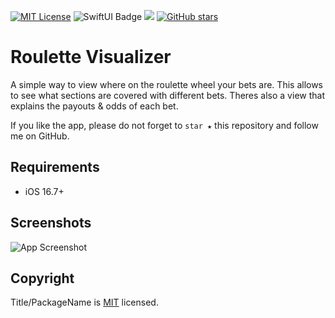 [![MIT License](https://img.shields.io/badge/License-MIT-green.svg)](https://choosealicense.com/licenses/mit/)
![SwiftUI Badge](https://img.shields.io/badge/SwiftUI-orange?style=for-the-badge&logo=swift&logoColor=orange&logoSize=auto&labelColor=black&color=blue)
[![](https://img.shields.io/endpoint?url=https%3A%2F%2Fswiftpackageindex.com%2Fapi%2Fpackages%2Flascic%2FUIOnboarding%2Fbadge%3Ftype%3Dplatforms)](https://kevingreen22.github.io)
[![GitHub stars](https://img.shields.io/github/stars/kevingreen22/rouletteVisualizer.svg)](https://kevingreen22.github.io)

# Roulette Visualizer

A simple way to view where on the roulette wheel your bets are. This allows to see what sections are covered with different bets. Theres also a view that explains the payouts & odds of each bet.

If you like the app, please do not forget to `star ★` this repository and follow me on GitHub.


## Requirements

- iOS 16.7+


## Screenshots

![App Screenshot](https://github.com/kevingreen22/RouletteVisualizer/rouletteVisualizer/blob/developer/readMe_resources/screenshot.png/468x300?text=App+Screenshot+Here)



## Copyright

Title/PackageName is [MIT](https://github.com/lascic/UIOnboarding/blob/main/LICENSE) licensed.
